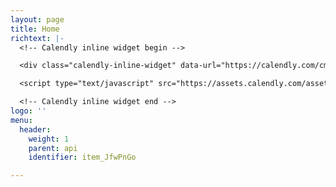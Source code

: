 ```yaml
---
layout: page
title: Home
richtext: |-
  <!-- Calendly inline widget begin -->

  <div class="calendly-inline-widget" data-url="https://calendly.com/cmdbrew" style="min-width:320px;height:630px;"></div>

  <script type="text/javascript" src="https://assets.calendly.com/assets/external/widget.js"></script>

  <!-- Calendly inline widget end -->
logo: ''
menu:
  header:
    weight: 1
    parent: api
    identifier: item_JfwPnGo

---
```


